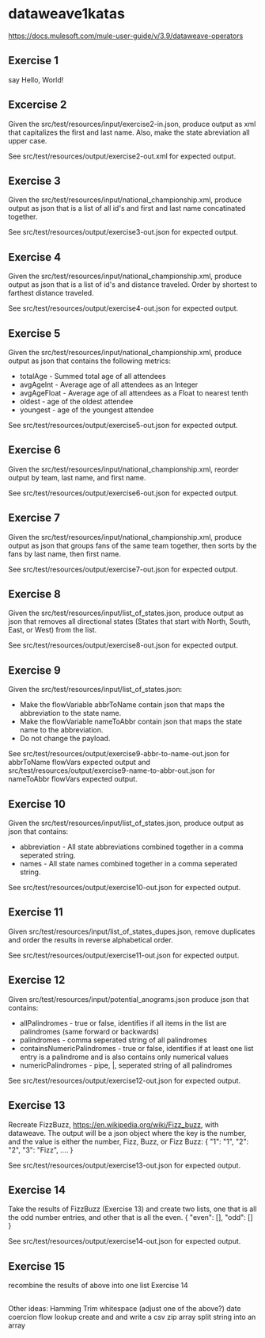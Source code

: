 # dataweave1katas
https://docs.mulesoft.com/mule-user-guide/v/3.9/dataweave-operators

## Exercise 1
say Hello, World!

## Excercise 2
Given the src/test/resources/input/exercise2-in.json, produce output as xml that capitalizes the first and last name. Also, make the state abreviation all upper case. 

See src/test/resources/output/exercise2-out.xml for expected output.

## Exercise 3
Given the src/test/resources/input/national_championship.xml, produce output as json that is a list of all id's and first and last name concatinated together. 

See src/test/resources/output/exercise3-out.json for expected output.

## Exercise 4

Given the src/test/resources/input/national_championship.xml, produce output as json that is a list of id's and distance traveled. Order by shortest to farthest distance traveled. 

See src/test/resources/output/exercise4-out.json for expected output.

## Exercise 5

Given the src/test/resources/input/national_championship.xml, produce output as json that contains the following metrics:

* totalAge - Summed total age of all attendees
* avgAgeInt - Average age of all attendees as an Integer
* avgAgeFloat - Average age of all attendees as a Float to nearest tenth
* oldest - age of the oldest attendee
* youngest - age of the youngest attendee

See src/test/resources/output/exercise5-out.json for expected output.

## Exercise 6

Given the src/test/resources/input/national_championship.xml, reorder output by team, last name, and first name.

See src/test/resources/output/exercise6-out.json for expected output.

## Exercise 7

Given the src/test/resources/input/national_championship.xml, produce output as json that groups fans of the same team together, then sorts by the fans by last name, then first name.

See src/test/resources/output/exercise7-out.json for expected output.

## Exercise 8

Given the src/test/resources/input/list_of_states.json, produce output as json that removes all directional states (States that start with North, South, East, or West) from the list.

See src/test/resources/output/exercise8-out.json for expected output.

## Exercise 9

Given the src/test/resources/input/list_of_states.json:
* Make the flowVariable abbrToName contain json that maps the abbreviation to the state name. 
* Make the flowVariable nameToAbbr contain json that maps the state name to the abbreviation.
* Do not change the payload.

See src/test/resources/output/exercise9-abbr-to-name-out.json for abbrToName flowVars expected output and src/test/resources/output/exercise9-name-to-abbr-out.json for nameToAbbr flowVars expected output.

## Exercise 10

Given the src/test/resources/input/list_of_states.json, produce output as json that contains:
* abbreviation - All state abbreviations combined together in a comma seperated string.
* names - All state names combined together in a comma seperated string.

See src/test/resources/output/exercise10-out.json for expected output.

## Exercise 11

Given src/test/resources/input/list_of_states_dupes.json, remove duplicates and order the results in reverse alphabetical order.

See src/test/resources/output/exercise11-out.json for expected output.

## Exercise 12

Given src/test/resources/input/potential_anograms.json produce json that contains:
* allPalindromes - true or false, identifies if all items in the list are palindromes (same forward or backwards)
* palindromes - comma seperated string of all palindromes
* containsNumericPalindromes - true or false, identifies if at least one list entry is a palindrome and is also contains only numerical values
* numericPalindromes - pipe, |, seperated string of all palindromes

See src/test/resources/output/exercise12-out.json for expected output.

## Exercise 13

Recreate FizzBuzz, https://en.wikipedia.org/wiki/Fizz_buzz, with dataweave. The output will be a json object where the key is the number, and the value is either the number, Fizz, Buzz, or Fizz Buzz:
{
	"1": "1",
	"2": "2",
	"3": "Fizz",
	....
}

See src/test/resources/output/exercise13-out.json for expected output.

## Exercise 14

Take the results of FizzBuzz (Exercise 13) and create two lists, one that is all the odd number entries, and other that is all the even.
{
	"even": [],
	"odd": []
}

See src/test/resources/output/exercise14-out.json for expected output.

## Exercise 15

recombine the results of above into one list Exercise 14

##

Other ideas:
	Hamming
	Trim whitespace (adjust one of the above?)
	date coercion
	flow lookup
	create and and write a csv
	zip array
	split string into an array
